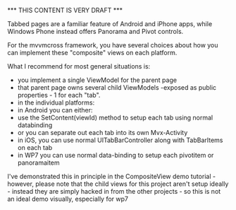*** THIS CONTENT IS VERY DRAFT ***

Tabbed pages are a familiar feature of Android and iPhone apps, while Windows Phone instead offers Panorama and Pivot controls.

For the mvvmcross framework, you have several choices about how you can implement these "composite" views on each platform.

What I recommend for most general situations is:

- you implement a single ViewModel for the parent page
- that parent page owns several child ViewModels -exposed as public properties - 1 for each "tab".
- in the individual platforms:
 - in Android you can either:
  - use the SetContent(viewId) method to setup each tab using normal databinding
  - or you can separate out each tab into its own Mvx-Activity
 - in iOS, you can use normal UITabBarController along with TabBarItems on each tab
 - in WP7 you can use normal data-binding to setup each pivotitem or panoramaitem

I've demonstrated this in principle in the CompositeView demo tutorial - however, please note that the child views for this project aren't setup ideally - instead they are simply hacked in from the other projects - so this is not an ideal demo visually, especially for wp7

